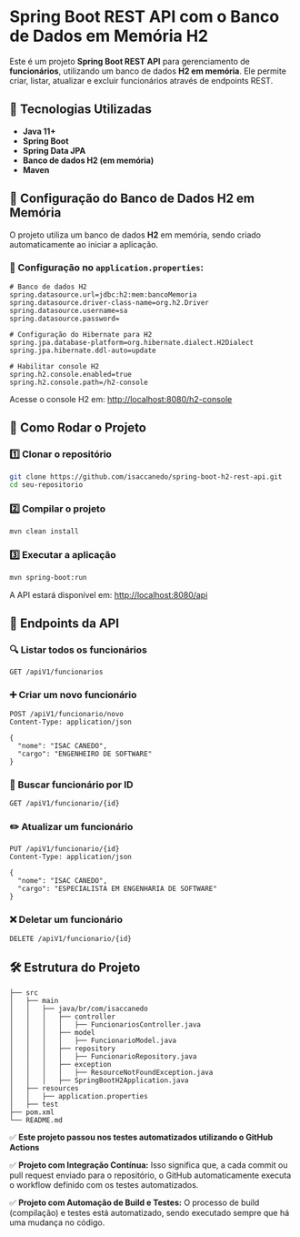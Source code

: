 # Spring Boot REST API com o Banco de Dados em Memória H2

Este é um projeto **Spring Boot REST API** para gerenciamento de **funcionários**, utilizando um banco de dados **H2 em memória**. Ele permite criar, listar, atualizar e excluir funcionários através de endpoints REST.

## 📌 Tecnologias Utilizadas

- **Java 11+**
- **Spring Boot**
- **Spring Data JPA**
- **Banco de dados H2 (em memória)**
- **Maven**

## 🚀 Configuração do Banco de Dados H2 em Memória

O projeto utiliza um banco de dados **H2** em memória, sendo criado automaticamente ao iniciar a aplicação.

### 📄 Configuração no `application.properties`:
```properties
# Banco de dados H2
spring.datasource.url=jdbc:h2:mem:bancoMemoria
spring.datasource.driver-class-name=org.h2.Driver
spring.datasource.username=sa
spring.datasource.password=

# Configuração do Hibernate para H2
spring.jpa.database-platform=org.hibernate.dialect.H2Dialect
spring.jpa.hibernate.ddl-auto=update

# Habilitar console H2
spring.h2.console.enabled=true
spring.h2.console.path=/h2-console
```
Acesse o console H2 em: [http://localhost:8080/h2-console](http://localhost:8080/h2-console)

## 🔧 Como Rodar o Projeto

### 1️⃣ Clonar o repositório
```sh
git clone https://github.com/isaccanedo/spring-boot-h2-rest-api.git
cd seu-repositorio
```

### 2️⃣ Compilar o projeto
```sh
mvn clean install
```

### 3️⃣ Executar a aplicação
```sh
mvn spring-boot:run
```

A API estará disponível em: [http://localhost:8080/api](http://localhost:8080/api)

## 📡 Endpoints da API

### 🔍 Listar todos os funcionários
```http
GET /apiV1/funcionarios
```

### ➕ Criar um novo funcionário
```http
POST /apiV1/funcionario/novo
Content-Type: application/json

{
  "nome": "ISAC CANEDO",
  "cargo": "ENGENHEIRO DE SOFTWARE"
}
```

### 🔎 Buscar funcionário por ID
```http
GET /apiV1/funcionario/{id}
```

### ✏️ Atualizar um funcionário
```http
PUT /apiV1/funcionario/{id}
Content-Type: application/json

{
  "nome": "ISAC CANEDO",
  "cargo": "ESPECIALISTA EM ENGENHARIA DE SOFTWARE"
}
```

### ❌ Deletar um funcionário
```http
DELETE /apiV1/funcionario/{id}
```

## 🛠 Estrutura do Projeto
```
├── src
│   ├── main
│   │   ├── java/br/com/isaccanedo
│   │   │   ├── controller
│   │   │   │   ├── FuncionariosController.java
│   │   │   ├── model
│   │   │   │   ├── FuncionarioModel.java
│   │   │   ├── repository
│   │   │   │   ├── FuncionarioRepository.java
│   │   │   ├── exception
│   │   │   │   ├── ResourceNotFoundException.java
│   │   │   ├── SpringBootH2Application.java
│   ├── resources
│   │   ├── application.properties
│   ├── test
├── pom.xml
└── README.md
```
✅ **Este projeto passou nos testes automatizados utilizando o GitHub Actions**

✅ **Projeto com Integração Contínua:**
Isso significa que, a cada commit ou pull request enviado para o repositório, o GitHub automaticamente executa o workflow definido com os testes automatizados.

✅ **Projeto com Automação de Build e Testes:**
O processo de build (compilação) e testes está automatizado, sendo executado sempre que há uma mudança no código.
